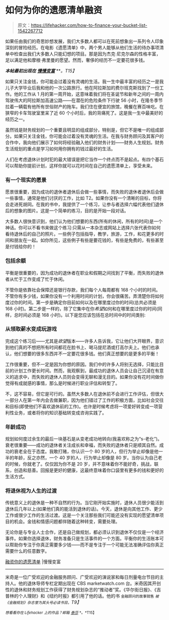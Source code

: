 # 如何为你的遗愿清单融资

> 原文：<https://lifehacker.com/how-to-finance-your-bucket-list-1542267712>

如果任由我们的奇思妙想发展，我们大多数人都可以在死前想象出一系列令人印象深刻的冒险经历。在电影《遗愿清单》中，两个男人能够从他们生活的待办事项清单中检查出我们大多数人只能幻想的项目。那是因为杰克·尼克尔森的性格丰富，足以满足他和摩根·弗里曼的愿望。然而，奢侈的经历不一定要花很多钱。



***本帖最初出现在*** [***慢慢变富***](http://www.getrichslowly.org/blog/2014/03/07/financing-your-bucket-list/) ***。*T15】**

如果只关注金钱，你可能会过着没有灵魂的生活。我一生中最丰富的经历之一是我儿子大学毕业后我和他的一次公路旅行。他在阿拉斯加的费尔班克斯找到了一份工作。他的工作从 1 月的第一周开始，这意味着我们将在圣诞节和新年之间的一周内驾驶伟大的阿拉斯加高速公路——在潜在的危险条件下行驶 56 小时，在隆冬季节拉着一辆载有他所有世俗财产的拖车。我们住在便宜的旅馆，晚餐在赛百味吃。在狭窄的卡车驾驶室里呆了近 60 个小时后，我的背痛死了。这是我一生中最美好的经历之一。

虽然钱是财务规划的一个重要且明显的组成部分，特别是，但它不是唯一的组成部分。如果只关注金钱，你可能会过着没有灵魂的生活。在我与财务顾问及其客户的合作中，我向他们展示了如何将经验融入他们的财务计划——财务人生规划。财务生活规划的重点是学习如何用你拥有的钱过最好的生活。

人们在考虑退休计划时犯的最大错误是把它当作一个终点而不是起点。有四个基石可以帮助你提前计划，这样你就可以花时间在自己的遗愿清单上，享受未来。

### **有一个现实的愿景**

愿景很重要，因为成功的退休者退休后会做一些事情，而失败的退休者退休后会做一些事情，通常是他们讨厌的工作，比如 T2。如果你没有一个清晰的目标，你将会走进死胡同。在我的书中，我提供了一个练习，让参与者选择六幅代表他们退休后的想象的图片。这是一个简单的练习，目的是开始一段对话。

大多数人很快意识到，他们认为他们想要的东西(所有的休闲，所有的时间)是一个神话。你可以不看书来做这个练习:只需从一本杂志或网站上选择六张代表你如何看待退休后的自己的照片。一些例子包括指导，教学，旅游，工作，和花更多的时间和朋友在一起。如你所见，这些例子有些是要花钱的，有些是免费的，有些甚至是付钱给你的！

### **包括余额**

平衡是很重要的，因为成功的退休者在职业和假期之间找到了平衡，而失败的退休者从忙于工作变成了忙于休闲。

不管你是依靠社会保障还是银行存款，我们每个人每周都有 168 个小时的时间。不管你有多少钱，如果你没有一个利用时间的计划，你会很痛苦。弄清楚你将如何度过你的时间。第一步是确定你目前如何以及在哪里度过你的时间(总共必须是 168 小时)。第二步是一样的，除了它集中在你*希望*如何和在哪里度过你的时间(同样，总时间必须是 168 小时)。以下是您应该包括在总时间中的时间类别:

### 从领取薪水变成玩游戏

完成这个练习后——尤其是*欲望*版本——许多人告诉我，它让他们大开眼界，意识到他们真的不想把所有时间都花在脸书上、喝马提尼酒或打高尔夫上。他们也承认，他们想要的很多东西并不一定要花很多钱。他们真正想要的是更多的平衡！

工作很重要，但不一定是因为你想的原因。我们中的许多人将别无选择，只能比目前的计划工作更长时间。然而，我观察到，最成功的退休人员会让自己沉浸在有意义的追求中，而失败的退休人员则会变得无聊和漫无目的。如果你没有花时间做你觉得有成就感的事情，那么是时候进行职业评估和转型了。

不，这不容易，但它是可行的。虽然大多数人在退休前不会进行工作评估，但很大一部分人在第一年内会去做兼职，因为他们错过了工作的积极方面，比如社会交往和目标(即使他们不喜欢退休前的工作)。也许是时候考虑将一项爱好转变成一项营利性业务，或者将你的知识基础转变成咨询实践了。

### **年龄成功**

规划如何度过余生的最后一块基石是从变老成功地转向(我喜欢称之为“s-老化”)。衰老很重要——成功的退休者关注成长和幸福，而失败的退休者只是顺其自然。成功的衰老全在于态度。我敢打赌，你认识一个 80 岁的人，但行为举止却像是他一半的年龄，反之亦然，一个 40 岁的人，行为举止却像是 80 岁。当你认为自己老的时候，你就老了。仅仅因为你不是 20 岁，并不意味着你不能好奇，挑战，联系，创造和慈善。回报是更好的健康，这最终意味着你口袋里有更多的钱和更好的生活方式。

### **将退休视为人生的过渡**

传统意义上的退休是一种不自然的行为。当它刚开始实施时，退休人员很少能活到退休后几年以上(如果他们真的能活到退休的话)。今天，退休是向其他工作、更少工作或很少工作的生活过渡。这是一个关注那些我们可能还没有实现的愿望清单项目的机会。金钱和情感问题都伴随着这种转变，需要处理。

无论你是与专业人士合作，还是自己做规划，都必须认识到退休不仅仅是一个经济事件。如果你选择退休，财务准备只是生活事件的一个方面。平衡你的生活账本可以帮助你专注于你真正需要多少钱——而不是专注于一个可能无法准确评估你真正需要什么的任意数字。

[融资你的遗愿清单](http://www.getrichslowly.org/blog/2014/03/07/financing-your-bucket-list/) |慢慢变富

* * *

米奇是一位广受欢迎的金融服务顾问、广受欢迎的演说家和每日剂量电台节目的主持人。他的退休导师专栏定期出现在 CBS marketwatch.com 台。米奇因其开创性的退休和财务规划工作获得了财务规划杂志的“推动者”奖。《华尔街日报》、《吉普林的个人理财》和《纽约时报》都引用了他的话。他的书 <small>金融顾问的故事销售</small> *<small>被《金融规划》杂志誉为其头号必读书目。</small>T9】*

<small>*想看看你在 Lifehacker 上的作品？邮箱*</small> [<small>*泰莎*</small>](https://mail.google.com/mail/?view=cm&fs=1&tf=1&to=tessa@lifehacker.com) <small>*。*T15】</small>